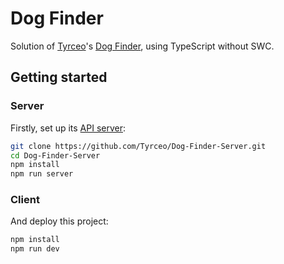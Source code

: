 # Dog Finder

Solution of [Tyrceo](https://github.com/Tyrceo)'s [Dog Finder](https://github.com/Tyrceo/Dog-Finder-Instructions), using TypeScript without SWC.

## Getting started

### Server

Firstly, set up its [API server](https://github.com/Tyrceo/Dog-Finder-Server):

```sh
git clone https://github.com/Tyrceo/Dog-Finder-Server.git
cd Dog-Finder-Server
npm install
npm run server
```

### Client

And deploy this project:

```sh
npm install
npm run dev
```